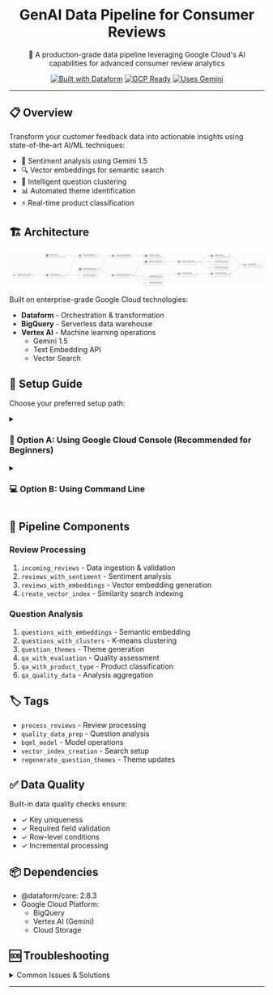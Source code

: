 <div align="center">

# GenAI Data Pipeline for Consumer Reviews

🤖 A production-grade data pipeline leveraging Google Cloud's AI capabilities for advanced consumer review analytics

[![Built with Dataform](https://img.shields.io/badge/Built%20with-Dataform-blue)](https://cloud.google.com/dataform)
[![GCP Ready](https://img.shields.io/badge/GCP-Ready-green)](https://cloud.google.com/)
[![Uses Gemini](https://img.shields.io/badge/AI-Gemini%201.5-purple)](https://cloud.google.com/vertex-ai)

</div>

---

## 📋 Overview

Transform your customer feedback data into actionable insights using state-of-the-art AI/ML techniques:

- 🎯 Sentiment analysis using Gemini 1.5
- 🔍 Vector embeddings for semantic search
- 🔮 Intelligent question clustering
- 📊 Automated theme identification
- ⚡ Real-time product classification

## 🏗️ Architecture

<div align="center">

![Architecture Diagram](./docs/assets/architecture.png)

</div>

Built on enterprise-grade Google Cloud technologies:

- **Dataform** - Orchestration & transformation
- **BigQuery** - Serverless data warehouse
- **Vertex AI** - Machine learning operations
  - Gemini 1.5
  - Text Embedding API
  - Vector Search

## 🚀 Setup Guide

Choose your preferred setup path:

<details>
<summary><h3>📱 Option A: Using Google Cloud Console (Recommended for Beginners)</h3></summary>

### Step 1: Initial Setup

1. **Access Google Cloud Console**
   - Navigate to [console.cloud.google.com](https://console.cloud.google.com)
   - Create or select your project
   - Note your `Project ID` for later use

2. **Enable Required APIs**
   - Go to [APIs & Services](https://console.cloud.google.com/apis/dashboard)
   - Click "Enable APIs and Services"
   - Enable the following:
     - BigQuery API
     - BigQuery Connection API
     - Cloud Storage API
     - Vertex AI API

### Step 2: Create Storage Bucket

1. Navigate to [Cloud Storage](https://console.cloud.google.com/storage)
2. Click "Create Bucket"
   - Name: `your-project-consumer-reviews`
   - Location: `us-central1`
   - Default storage class: `Standard`
   - Access control: `Uniform`
3. Click "Create"
4. Upload Data:
   - Open your new bucket
   - Click "Upload Files"
   - Select `consumer_review_data.parquet`
   - Wait for completion

### Step 3: Initialize BigQuery Dataset

1. Open [BigQuery Console](https://console.cloud.google.com/bigquery)
2. Create Dataset:
   - Click your project name
   - Click "Create Dataset"
   - Dataset ID: `consumer_reviews_dataset`
   - Data location: `US (multi-region)`
   - Click "Create dataset"
3. Load Data:
   - Click "Create Table"
   - Source: Select "Google Cloud Storage"
   - File format: `Parquet`
   - Source path: `gs://your-project-consumer-reviews/consumer_review_data.parquet`
   - Table name: `consumer_review_data`
   - Schema: Select "Auto detect"
   - Click "Create table"

### Step 4: Configure Remote Connection

1. **Create Connection**
   - In BigQuery, click "More" → "Connections"
   - Click "Create Connection"
   - Configure:
     ```
     Connection type: Cloud Resource
     Service: Vertex AI
     Connection ID: vertex-ai
     Location: us-central1
     ```
   - Click "Create"

2. **Set Up Permissions**
   - Go to [IAM & Admin](https://console.cloud.google.com/iam-admin)
   - Find: `bq-connection-sa@your-project-id.iam.gserviceaccount.com`
   - Add roles:
     - Vertex AI User
     - BigQuery Admin

### Step 5: Update Configuration Files

1. Edit `dataform.json`:
   ```json
   {
     "defaultSchema": "consumer_reviews_dataset",
     "defaultDatabase": "your-project-id",
     "defaultLocation": "US"
   }
   ```

2. Edit `includes/constants.js`:
   ```javascript
   const PROJECT_ID = "your-project-id";
   const SCHEMA_NAME = "consumer_reviews_dataset";
   const REMOTE_CONNECTION = "projects/your-project-id/locations/us-central1/connections/vertex-ai";
   ```

### Step 6: Verify Setup

1. In BigQuery Console:
   - Run: `SELECT COUNT(*) FROM consumer_reviews_dataset.consumer_review_data`
2. Check Connection:
   - Go to "Connections"
   - Verify `vertex-ai` status is "Connected"

</details>

<details>
<summary><h3>💻 Option B: Using Command Line</h3></summary>

### Step 1: Initial Setup

```bash
# Set environment variables
export PROJECT_ID="your-project-id"
export BUCKET_NAME="${PROJECT_ID}-consumer-reviews"

# Configure gcloud
gcloud config set project $PROJECT_ID

# Enable APIs
gcloud services enable bigquery.googleapis.com
gcloud services enable bigqueryconnection.googleapis.com
gcloud services enable storage.googleapis.com
gcloud services enable aiplatform.googleapis.com
```

### Step 2: Create Storage Bucket

```bash
# Create bucket
gsutil mb -l us-central1 gs://$BUCKET_NAME

# Upload data
gsutil cp consumer_review_data.parquet gs://$BUCKET_NAME/
```

### Step 3: Initialize BigQuery Dataset

```bash
# Create dataset
bq mk --dataset \
  --location=US \
  ${PROJECT_ID}:consumer_reviews_dataset

# Load data
bq query --use_legacy_sql=false \
  "LOAD DATA INTO \`${PROJECT_ID}.consumer_reviews_dataset.consumer_review_data\`
   FROM FILES (
     format = 'PARQUET',
     uris = ['gs://${BUCKET_NAME}/consumer_review_data.parquet']
   );"
```

### Step 4: Configure Remote Connection

```bash
# Create connection
bq mk --connection \
  --location=us-central1 \
  --project_id=${PROJECT_ID} \
  --connection_type=CLOUD_RESOURCE \
  vertex-ai

# Get service account
export CONNECTION_SA=$(bq show --connection ${PROJECT_ID}.us-central1.vertex-ai \
  | grep "serviceAccountId" | cut -d'"' -f4)

# Grant permissions
gcloud projects add-iam-policy-binding ${PROJECT_ID} \
  --member="serviceAccount:${CONNECTION_SA}" \
  --role="roles/aiplatform.user"

gcloud projects add-iam-policy-binding ${PROJECT_ID} \
  --member="serviceAccount:${CONNECTION_SA}" \
  --role="roles/bigquery.admin"
```

### Step 5: Update Configuration Files

```bash
# Get connection ID
export CONNECTION_ID=$(bq show --connection ${PROJECT_ID}.us-central1.vertex-ai \
  | grep "name" | cut -d'"' -f4)

# Update files (manual step)
echo "Update dataform.json and constants.js with your project details"
```

### Step 6: Verify Setup

```bash
# Check data
bq query --use_legacy_sql=false \
  "SELECT COUNT(*) FROM ${PROJECT_ID}.consumer_reviews_dataset.consumer_review_data"

# Verify connection
bq show --connection ${PROJECT_ID}.us-central1.vertex-ai

# Test Vertex AI access
gcloud ai models list --region=us-central1
```

</details>

## 🔄 Pipeline Components

### Review Processing
1. `incoming_reviews` - Data ingestion & validation
2. `reviews_with_sentiment` - Sentiment analysis
3. `reviews_with_embeddings` - Vector embedding generation
4. `create_vector_index` - Similarity search indexing

### Question Analysis
1. `questions_with_embeddings` - Semantic embedding
2. `questions_with_clusters` - K-means clustering
3. `question_themes` - Theme generation
4. `qa_with_evaluation` - Quality assessment
5. `qa_with_product_type` - Product classification
6. `qa_quality_data` - Analysis aggregation

## 🏷️ Tags

- `process_reviews` - Review processing
- `quality_data_prep` - Question analysis
- `bqml_model` - Model operations
- `vector_index_creation` - Search setup
- `regenerate_question_themes` - Theme updates

## ✅ Data Quality

Built-in data quality checks ensure:
- ✓ Key uniqueness
- ✓ Required field validation
- ✓ Row-level conditions
- ✓ Incremental processing

## 📦 Dependencies

- @dataform/core: 2.8.3
- Google Cloud Platform:
  - BigQuery
  - Vertex AI (Gemini)
  - Cloud Storage

## 🆘 Troubleshooting

<details>
<summary>Common Issues & Solutions</summary>

### Permission Errors
```bash
# Verify IAM roles
gcloud projects get-iam-policy $PROJECT_ID \
  --flatten="bindings[].members" \
  --format='table(bindings.role)' \
  --filter="bindings.members:$(gcloud config get-value account)"
```

### Connection Issues
```bash
# Check API status
gcloud services list --enabled | grep -E "bigquery|aiplatform"

# Verify service account
gcloud iam service-accounts describe ${CONNECTION_SA}
```

### Data Loading Issues
```bash
# Check job status
bq show -j ${PROJECT_ID}:US.recent_job_id
```

</details>

---
